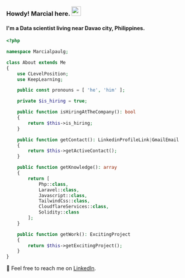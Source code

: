 ### Howdy! Marcial here. <a href="https://marcialpaulg.com/"><img src="https://media.giphy.com/media/hvRJCLFzcasrR4ia7z/giphy.gif" width="25px"></a>

#### I'm a Data scientist living near Davao city, Philippines.

```php
<?php

namespace Marcialpaulg;

class About extends Me
{
    use CLevelPosition;
    use KeepLearning;

    public const pronouns = [ 'he', 'him' ];

    private $is_hiring = true;

    public function isHiringAtTheCompany(): bool
    {
        return $this->is_hiring;
    }

    public function getContact(): LinkedinProfileLink|GmailEmail
    {
        return $this->getActiveContact();
    }

    public function getKnowledge(): array
    {
        return [
            Php::class,
            Laravel::class,
            Javascript::class,
            TailwindCss::class,
            CloudflareServices::class,
            Solidity::class
        ];
    }

    public function getWork(): ExcitingProject
    {
        return $this->getExcitingProject();
    }
}
```

📨 Feel free to reach me on [LinkedIn](https://www.linkedin.com/in/marcialpaulg/).
